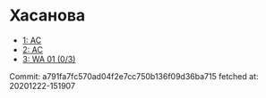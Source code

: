 # Хасанова
- [1: AC](1.md)
- [2: AC](2.md)
- [3: WA 01 (0/3)](3.md)

Commit: a791fa7fc570ad04f2e7cc750b136f09d36ba715
 fetched at: 20201222-151907
